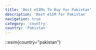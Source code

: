 ```yaml
---
title: 'Best eSIMs To Buy for Pakistan'
description: 'Best eSIM for Pakistan'
navigation: true
category: 'country'
country: 'Pakistan'
---
```


::esim{country="pakistan"}
